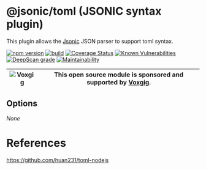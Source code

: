 # @jsonic/toml (JSONIC syntax plugin)

This plugin allows the [Jsonic](https://jsonic.senecajs.org) JSON
parser to support toml syntax.

[![npm version](https://img.shields.io/npm/v/@jsonic/toml.svg)](https://npmjs.com/package/@jsonic/toml)
[![build](https://github.com/jsonicjs/toml/actions/workflows/build.yml/badge.svg)](https://github.com/jsonicjs/toml/actions/workflows/build.yml)
[![Coverage Status](https://coveralls.io/repos/github/jsonicjs/toml/badge.svg?branch=main)](https://coveralls.io/github/jsonicjs/toml?branch=main)
[![Known Vulnerabilities](https://snyk.io/test/github/jsonicjs/toml/badge.svg)](https://snyk.io/test/github/jsonicjs/toml)
[![DeepScan grade](https://deepscan.io/api/teams/5016/projects/25270/branches/788641/badge/grade.svg)](https://deepscan.io/dashboard#view=project&tid=5016&pid=25270&bid=788641)
[![Maintainability](https://api.codeclimate.com/v1/badges/10e9bede600896c77ce8/maintainability)](https://codeclimate.com/github/jsonicjs/toml/maintainability)

| ![Voxgig](https://www.voxgig.com/res/img/vgt01r.png) | This open source module is sponsored and supported by [Voxgig](https://www.voxgig.com). |
| ---------------------------------------------------- | --------------------------------------------------------------------------------------- |


<!--START:options-->
## Options
_None_
<!--END:options-->




# References

https://github.com/huan231/toml-nodejs



